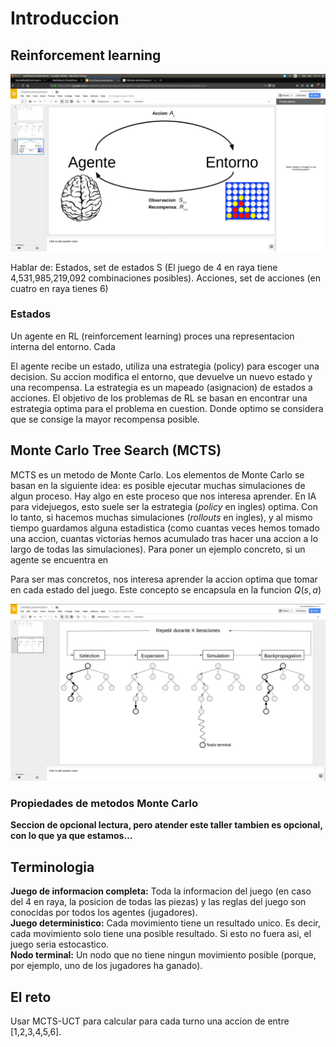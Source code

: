 
# Introduccion

## Reinforcement learning

![alt text](https://github.com/Danielhp95/mcts-workshop/blob/master/images/RL-diagram.png "Diagrama Reinforcement Learning")

Hablar de:
Estados, set de estados S (El juego de 4 en raya tiene 4,531,985,219,092 combinaciones posibles).
Acciones, set de acciones (en cuatro en raya tienes 6)

### Estados

Un agente en RL (reinforcement learning) proces una representacion interna del entorno. Cada

El agente recibe un estado, utiliza una estrategia (policy) para escoger una decision.
Su accion modifica el entorno, que devuelve un nuevo estado y una recompensa.
La estrategia es un mapeado (asignacion) de estados a acciones.
El objetivo de los problemas de RL se basan en encontrar una estrategia optima para el problema en cuestion. Donde optimo se considera que  se consige la mayor recompensa posible.

## Monte Carlo Tree Search (MCTS)

MCTS es un metodo de Monte Carlo. Los elementos de Monte Carlo se basan en la siguiente idea: es posible ejecutar muchas simulaciones de algun proceso. Hay algo en este proceso que nos interesa aprender. En IA para videjuegos, esto suele ser la estrategia (*policy* en ingles) optima. Con lo tanto, si hacemos muchas simulaciones (*rollouts* en ingles), y al mismo tiempo guardamos alguna estadistica (como cuantas veces hemos tomado una accion, cuantas victorias hemos acumulado tras hacer una accion a lo largo de todas las simulaciones). Para poner un ejemplo concreto, si un agente se encuentra en

Para ser mas concretos, nos interesa aprender la accion optima que tomar en cada estado del juego. Este concepto se encapsula en la funcion $Q(s,a)$

![alt text](https://github.com/Danielhp95/mcts-workshop/blob/master/images/UCT-diagram.png "Diagrama MCTS-UCT")
  

### Propiedades de metodos Monte Carlo

**Seccion de opcional lectura, pero atender este taller tambien es opcional, con lo que ya que estamos...**


## Terminologia
**Juego de informacion completa:** Toda la informacion del juego (en caso del 4 en raya, la posicion de todas las piezas) y las reglas del juego son conocidas por todos los agentes (jugadores).    
**Juego deterministico:** Cada movimiento tiene un resultado unico. Es decir, cada movimiento solo tiene una posible resultado. Si esto no fuera asi, el juego seria estocastico.    
**Nodo terminal:** Un nodo que no tiene ningun movimiento posible (porque, por ejemplo, uno de los jugadores ha ganado).

## El reto

Usar MCTS-UCT para calcular para cada turno una accion de entre [1,2,3,4,5,6].
